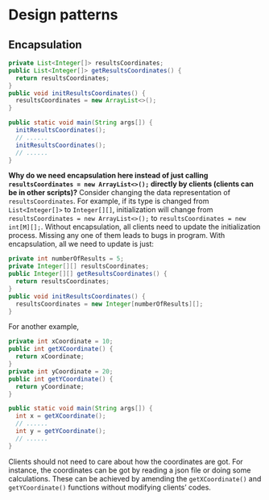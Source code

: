 Design patterns
================

## Encapsulation

``` java
private List<Integer[]> resultsCoordinates;
public List<Integer[]> getResultsCoordinates() {
  return resultsCoordinates;
}
public void initResultsCoordinates() {
  resultsCoordinates = new ArrayList<>();
}

public static void main(String args[]) {
  initResultsCoordinates();
  // ......
  initResultsCoordinates();
  // ......
}
```

**Why do we need encapsulation here instead of just calling
`resultsCoordinates = new ArrayList<>();` directly by clients (clients
can be in other scripts)?** Consider changing the data representation of
`resultsCoordinates`. For example, if its type is changed from
`List<Integer[]>` to `Integer[][]`, initialization will change from
`resultsCoordinates = new ArrayList<>();` to `resultsCoordinates = new
int[M][];`. Without encapsulation, all clients need to update the
initialization process. Missing any one of them leads to bugs in
program. With encapsulation, all we need to update is just:

``` java
private int numberOfResults = 5;
private Integer[][] resultsCoordinates;
public Integer[][] getResultsCoordinates() {
  return resultsCoordinates;
}
public void initResultsCoordinates() {
  resultsCoordinates = new Integer[numberOfResults][];
}
```

For another example,

``` java
private int xCoordinate = 10;
public int getXCoordinate() {
  return xCoordinate;
}
private int yCoordinate = 20;
public int getYCoordinate() {
  return yCoordinate;
}

public static void main(String args[]) {
  int x = getXCoordinate();
  // ......
  int y = getYCoordinate();
  // ......
}
```

Clients should not need to care about how the coordinates are got. For
instance, the coordinates can be got by reading a json file or doing
some calculations. These can be achieved by amending the
`getXCoordinate()` and `getYCoordinate()` functions without modifying
clients’ codes.
